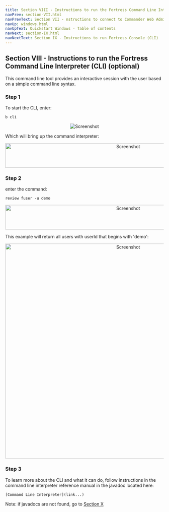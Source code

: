 ```yaml
---
title: Section VIII - Instructions to run the Fortress Command Line Interpreter (CLI)
navPrev: section-VII.html
navPrevText: Section VII - nstructions to connect to Commander Web Admin
navUp: windows.html
navUpText: Quickstart Windows - Table of contents
navNext: section-IX.html
navNextText: Section IX - Instructions to run Fortress Console (CLI)
---
```


## Section VIII - Instructions to run the Fortress Command Line Interpreter (CLI) (optional)

This command line tool provides an interactive session with the user based on a simple command line syntax.

### Step 1

To start the CLI, enter:

    b cli 

<CENTER>
  <IMG src="../../images/Screenshot36-ant-cli-win.png" alt="Screenshot"/>
</CENTER>

Which will bring up the command interpreter: 

<CENTER>
  <IMG src="../../images/Screenshot14-cli.png" alt="Screenshot" width="766" height="78"/>
</CENTER>

### Step 2

enter the command:

    review fuser -u demo 

<CENTER>
  <IMG src="../../images/Screenshot15-cli-review.png" alt="Screenshot" width="766" height="78"/>
</CENTER>
 
This example will return all users with userId that begins with 'demo':

<CENTER>
  <IMG src="../../images/Screenshot16-cli-fuser.png" alt="Screenshot" width="766" height="682"/>
</CENTER>

### Step 3

To learn more about the CLI and what it can do, follow instructions in the command line interpreter reference manual in the javadoc located here:

    [Command Line Interpreter](link...)

Note: if javadocs are not found, go to [Section X](section-X.html)